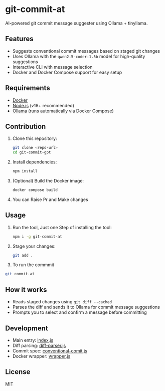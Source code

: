 # git-commit-at

AI-powered git commit message suggester using Ollama + tinyllama.

## Features

- Suggests conventional commit messages based on staged git changes
- Uses Ollama with the `qwen2.5-coder:1.5b` model for high-quality suggestions
- Interactive CLI with message selection
- Docker and Docker Compose support for easy setup

## Requirements

- [Docker](https://www.docker.com/)
- [Node.js](https://nodejs.org/) (v18+ recommended)
- [Ollama](https://ollama.com/) (runs automatically via Docker Compose)

## Contribution

1. Clone this repository:

   ```sh
   git clone <repo-url>
   cd git-commit-gpt
   ```

2. Install dependencies:

   ```sh
   npm install
   ```

3. (Optional) Build the Docker image:

   ```sh
   docker compose build
   ```

4. You can Raise Pr and Make changes

## Usage

1. Run the tool, Just one Step of installing the tool:

   ```sh
   npm i -g git-commit-at
   ```
2. Stage your changes:

   ```sh
   git add .
   ```

3. To run the commmit 
```sh
git commit-at
```

## How it works

- Reads staged changes using `git diff --cached`
- Parses the diff and sends it to Ollama for commit message suggestions
- Prompts you to select and confirm a message before committing

## Development

- Main entry: [index.js](index.js)
- Diff parsing: [diff-parser.js](diff-parser.js)
- Commit spec: [conventional-comit.js](conventional-comit.js)
- Docker wrapper: [wrapper.js](wrapper.js)

## License

MIT

